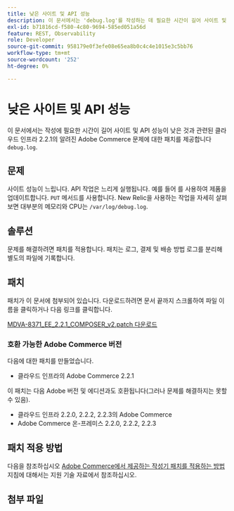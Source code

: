 ```yaml
---
title: 낮은 사이트 및 API 성능
description: 이 문서에서는 'debug.log'를 작성하는 데 필요한 시간이 길어 사이트 및 API 성능이 저하되는 것과 관련된 클라우드 인프라 2.2.1의 알려진 Adobe Commerce 문제에 대한 패치를 제공합니다.
exl-id: b71816cd-f580-4c80-9694-585ed051a56d
feature: REST, Observability
role: Developer
source-git-commit: 958179e0f3efe08e65ea8b0c4c4e1015e3c5bb76
workflow-type: tm+mt
source-wordcount: '252'
ht-degree: 0%

---
```


# 낮은 사이트 및 API 성능

이 문서에서는 작성에 필요한 시간이 길어 사이트 및 API 성능이 낮은 것과 관련된 클라우드 인프라 2.2.1의 알려진 Adobe Commerce 문제에 대한 패치를 제공합니다 `debug.log`.

## 문제

사이트 성능이 느립니다. API 작업은 느리게 실행됩니다. 예를 들어 를 사용하여 제품을 업데이트합니다. `PUT` 메서드를 사용합니다. New Relic을 사용하는 작업을 자세히 살펴보면 대부분의 메모리와 CPU는 `/var/log/debug.log`.

## 솔루션

문제를 해결하려면 패치를 적용합니다. 패치는 로그, 결제 및 배송 방법 로그를 분리해 별도의 파일에 기록합니다.

## 패치

패치가 이 문서에 첨부되어 있습니다. 다운로드하려면 문서 끝까지 스크롤하여 파일 이름을 클릭하거나 다음 링크를 클릭합니다.

[MDVA-8371\_EE\_2.2.1\_COMPOSER\_v2.patch 다운로드](assets/MDVA-8371_EE_2.2.1_COMPOSER_v2.patch.zip)

### 호환 가능한 Adobe Commerce 버전

다음에 대한 패치를 만들었습니다.

* 클라우드 인프라의 Adobe Commerce 2.2.1

이 패치는 다음 Adobe 버전 및 에디션과도 호환됩니다(그러나 문제를 해결하지는 못할 수 있음).

* 클라우드 인프라 2.2.0, 2.2.2, 2.2.3의 Adobe Commerce
* Adobe Commerce 온-프레미스 2.2.0, 2.2.2, 2.2.3

## 패치 적용 방법

다음을 참조하십시오 [Adobe Commerce에서 제공하는 작성기 패치를 적용하는 방법](/help/how-to/general/how-to-apply-a-composer-patch-provided-by-magento.md) 지침에 대해서는 지원 기술 자료에서 참조하십시오.

## 첨부 파일
